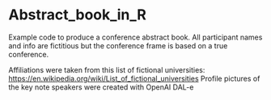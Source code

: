 # Abstract_book_in_R
Example code to produce a conference abstract book. All participant names and info are fictitious but the conference frame is based on a true conference.

Affiliations were taken from this list of fictional universities: https://en.wikipedia.org/wiki/List_of_fictional_universities
Profile pictures of the key note speakers were created with OpenAI DAL-e
